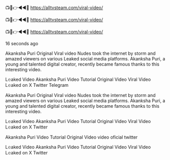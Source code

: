 
📺📱👉◄◄🔴  https://alltvsteam.com/viral-video/

📺📱👉◄◄🔴  https://alltvsteam.com/viral-video/

📺📱👉◄◄🔴  https://alltvsteam.com/viral-video/

16 seconds ago

Akanksha Puri Original Viral video Nudes took the internet by storm and amazed viewers on various Leaked social media platforms. Akanksha Puri, a young and talented digital creator, recently became famous thanks to this interesting video.

L𝚎aked Video Akanksha Puri Video Tutorial Original Video Viral Video L𝚎aked on X Twitter Telegram

Akanksha Puri Original Viral video Nudes took the internet by storm and amazed viewers on various Leaked social media platforms. Akanksha Puri, a young and talented digital creator, recently became famous thanks to this interesting video.

L𝚎aked Video Akanksha Puri Video Tutorial Original Video Viral Video L𝚎aked on X Twitter

Akanksha Puri Video Tutorial Original Video video oficial twitter

L𝚎aked Video Akanksha Puri Video Tutorial Original Video Viral Video L𝚎aked on X Twitter

